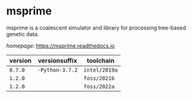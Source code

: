 # msprime

msprime is a coalescent simulator and library for processing tree-based genetic data.

*homepage*: <https://msprime.readthedocs.io>

version | versionsuffix | toolchain
--------|---------------|----------
``0.7.0`` | ``-Python-3.7.2`` | ``intel/2019a``
``1.2.0`` |  | ``foss/2021b``
``1.2.0`` |  | ``foss/2022a``
